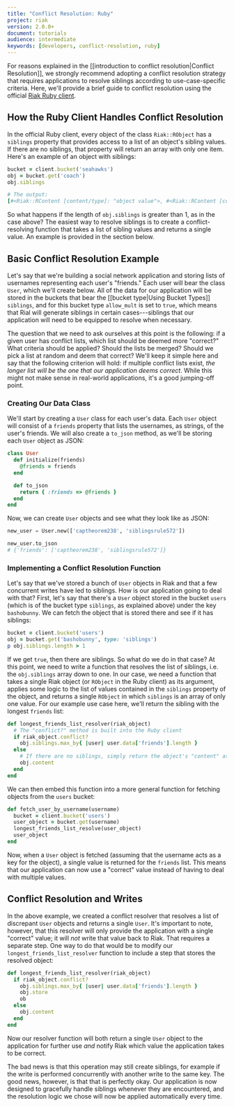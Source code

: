 ```yaml
---
title: "Conflict Resolution: Ruby"
project: riak
version: 2.0.0+
document: tutorials
audience: intermediate
keywords: [developers, conflict-resolution, ruby]
---
```


For reasons explained in the [[introduction to conflict
resolution|Conflict Resolution]], we strongly recommend adopting a
conflict resolution strategy that requires applications to resolve
siblings according to use-case-specific criteria. Here, we'll provide a
brief guide to conflict resolution using the official [Riak Ruby
client](https://github.com/basho/riak-ruby-client).

## How the Ruby Client Handles Conflict Resolution

In the official Ruby client, every object of the class `Riak::RObject`
has a `siblings` property that provides access to a list of an object's
sibling values. If there are no siblings, that property will return an
array with only one item. Here's an example of an object with siblings:

```ruby
bucket = client.bucket('seahawks')
obj = bucket.get('coach')
obj.siblings

# The output:
[#<Riak::RContent [content/type]: "object value">, #<Riak::RContent [content/type]: "other object value">]
```

So what happens if the length of `obj.siblings` is greater than 1, as in
the case above? The easiest way to resolve siblings is to create a
conflict-resolving function that takes a list of sibling values and
returns a single value. An example is provided in the section below.

## Basic Conflict Resolution Example

Let's say that we're building a social network application and storing
lists of usernames representing each user's "friends." Each user will
bear the class `User`, which we'll create below. All of the data for our
application will be stored in the buckets that bear the [[bucket
type|Using Bucket Types]] `siblings`, and for this bucket type
`allow_mult` is set to `true`, which means that Rial will generate
siblings in certain cases---siblings that our application will need to
be equipped to resolve when necessary.

The question that we need to ask ourselves at this point is the
following: if a given user has conflict lists, which list should be
deemed more "correct?" What criteria should be applied? Should the lists
be merged? Should we pick a list at random and deem that correct? We'll
keep it simple here and say that the following criterion will hold: if
multiple conflict lists exist, _the longer list will be the one that our
application deems correct_. While this might not make sense in
real-world applications, it's a good jumping-off point.

### Creating Our Data Class

We'll start by creating a `User` class for each user's data. Each `User`
object will consist of a `friends` property that lists the usernames, as
strings, of the user's friends. We will also create a `to_json` method,
as we'll be storing each `User` object as JSON:

```ruby
class User
  def initialize(friends)
    @friends = friends
  end

  def to_json
    return { :friends => @friends }
  end
end
```

Now, we can create `User` objects and see what they look like as JSON:

```python
new_user = User.new(['captheorem238', 'siblingsrule572'])

new_user.to_json
# {'friends': ['captheorem238', 'siblingsrule572']}
```

### Implementing a Conflict Resolution Function

Let's say that we've stored a bunch of `User` objects in Riak and that a
few concurrent writes have led to siblings. How is our application going
to deal with that? First, let's say that there's a `User` object stored
in the bucket `users` (which is of the bucket type `siblings`, as
explained above) under the key `bashobunny`. We can fetch the object
that is stored there and see if it has siblings:

```ruby
bucket = client.bucket('users')
obj = bucket.get('bashobunny', type: 'siblings')
p obj.siblings.length > 1
```

If we get `true`, then there are siblings. So what do we do in that
case? At this point, we need to write a function that resolves the list
of siblings, i.e. the `obj.siblings` array down to one. In our case, we
need a function that takes a single Riak object (or `RObject` in the
Ruby client) as its argument, applies some logic to the list of values
contained in the `siblings` property of the object, and returns a single
`RObject` in which `siblings` is an array of only one value. For our
example use case here, we'll return the sibling with the longest
`friends` list:

```ruby
def longest_friends_list_resolver(riak_object)
  # The "conflict?" method is built into the Ruby client
  if riak_object.conflict?
    obj.siblings.max_by{ |user| user.data['friends'].length }
  else
    # If there are no siblings, simply return the object's "content" as is
    obj.content
  end
end
```

We can then embed this function into a more general function for
fetching objects from the `users` bucket:

```ruby
def fetch_user_by_username(username)
  bucket = client.bucket('users')
  user_object = bucket.get(username)
  longest_friends_list_resolve(user_object)
  user_object
end
```

Now, when a `User` object is fetched (assuming that the username acts as
a key for the object), a single value is returned for the `friends`
list. This means that our application can now use a "correct" value
instead of having to deal with multiple values.

## Conflict Resolution and Writes

In the above example, we created a conflict resolver that resolves a
list of discrepant `User` objects and returns a single `User`. It's
important to note, however, that this resolver will only provide the
application with a single "correct" value; it will _not_ write that
value back to Riak. That requires a separate step. One way to do that
would be to modify our `longest_friends_list_resolver` function to
include a step that stores the resolved object:

```ruby
def longest_friends_list_resolver(riak_object)
  if riak_object.conflict?
    obj.siblings.max_by{ |user| user.data['friends'].length }
    obj.store
    ob
  else
    obj.content
  end
end
```

Now our resolver function will both return a single `User` object to the
application for further use _and_ notify Riak which value the
application takes to be correct.

The bad news is that this operation may still create siblings, for
example if the write is performed concurrently with another write to the
same key. The good news, however, is that that is perfectly okay. Our
application is now designed to gracefully handle siblings whenever they
are encountered, and the resolution logic we chose will now be applied
automatically every time.
